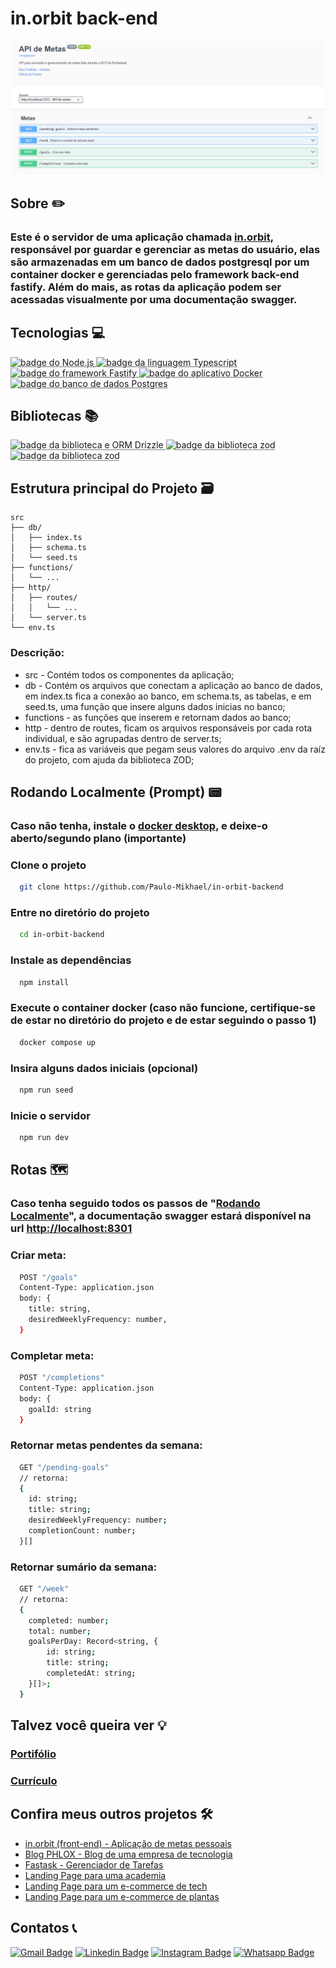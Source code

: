 # in.orbit back-end
![rotas da aplicação documentadas visualmente pelo swagger](public/server-docs.png)

## Sobre ✏️
### Este é o servidor de uma aplicação chamada [in.orbit](https://github.com/Paulo-Mikhael/in-orbit-frontend?tab=readme-ov-file#readme), responsável por guardar e gerenciar as metas do usuário, elas são armazenadas em um banco de dados postgresql por um container docker e gerenciadas pelo framework back-end fastify. Além do mais, as rotas da aplicação podem ser acessadas visualmente por uma documentação swagger.

## Tecnologias 💻
<div>
  <abbr title="Node.js - Runtime Javascript">
    <img src="https://img.shields.io/badge/Node.js-5FA04E.svg?style=for-the-badge&logo=nodedotjs&logoColor=white" alt="badge do Node.js" />
  </abbr>
  <abbr title="Typescript - Linguagem fortemente tipada">
    <img src="https://img.shields.io/badge/TypeScript-3178C6.svg?style=for-the-badge&logo=TypeScript&logoColor=white" alt="badge da linguagem Typescript" />
  </abbr>
  <abbr title="Fastify - Framework back-end" >
    <img src="https://img.shields.io/badge/Fastify-000000.svg?style=for-the-badge&logo=Fastify&logoColor=white" alt="badge do framework Fastify" />
  </abbr>
  <abbr title="Docker - Serviço de containers" >
    <img src="https://img.shields.io/badge/Docker-2496ED.svg?style=for-the-badge&logo=Docker&logoColor=white" alt="badge do aplicativo Docker" />
  </abbr>
  <abbr title="Postgres - Banco de dados relacional" >
    <img src="https://img.shields.io/badge/PostgreSQL-4169E1.svg?style=for-the-badge&logo=PostgreSQL&logoColor=white" alt="badge do banco de dados Postgres" />
  </abbr>
</div>

## Bibliotecas 📚
<div>
  <abbr title="Drizzle - ORM (Object-Relational Mapping), para manipular dados do banco" >
    <img src="https://img.shields.io/badge/Drizzle-C5F74F.svg?style=for-the-badge&logo=Drizzle&logoColor=black" alt="badge da biblioteca e ORM Drizzle" />
  </abbr>
  <abbr title="ZOD - Validação de dados" >
    <img src="https://img.shields.io/badge/Zod-3E67B1.svg?style=for-the-badge&logo=Zod&logoColor=white" alt="badge da biblioteca zod" />
  </abbr>
  <abbr title="Biome - Formatação de código automática">
    <img src="https://img.shields.io/badge/Biome-60A5FA.svg?style=for-the-badge&logo=Biome&logoColor=white" alt="badge da biblioteca zod" />
  </abbr>
</div>

## Estrutura principal do Projeto 🗃️
```plaintext
src
├── db/
│   ├── index.ts
│   ├── schema.ts
│   └── seed.ts
├── functions/
│   └── ...
├── http/
│   ├── routes/
│   │   └── ...
│   └── server.ts
└── env.ts
```
### Descrição:
- src - Contém todos os componentes da aplicação;
- db - Contém os arquivos que conectam a aplicação ao banco de dados, em index.ts fica a conexão ao banco, em schema.ts, as tabelas, e em seed.ts, uma função que insere alguns dados inicias no banco;
- functions - as funções que inserem e retornam dados ao banco;
- http - dentro de routes, ficam os arquivos responsáveis por cada rota individual, e são agrupadas dentro de server.ts;
- env.ts - fica as variáveis que pegam seus valores do arquivo .env da raíz do projeto, com ajuda da biblioteca ZOD;

## Rodando Localmente (Prompt) 📟
### Caso não tenha, instale o [docker desktop](https://www.docker.com/products/docker-desktop/), e deixe-o aberto/segundo plano (importante)
### Clone o projeto
```bash
  git clone https://github.com/Paulo-Mikhael/in-orbit-backend
```
### Entre no diretório do projeto
```bash
  cd in-orbit-backend
```
### Instale as dependências
```bash
  npm install
```
### Execute o container docker (caso não funcione, certifique-se de estar no diretório do projeto e de estar seguindo o passo 1)
```bash
  docker compose up
```
### Insira alguns dados iniciais (opcional)
```bash
  npm run seed
```
### Inicie o servidor
```bash
  npm run dev
```

## Rotas 🗺️
### Caso tenha seguido todos os passos de "[Rodando Localmente](#rodando-localmente-prompt-)", a documentação swagger estará disponível na url [http://localhost:8301](http://localhost:8301)
### Criar meta:
```bash
  POST "/goals"
  Content-Type: application.json
  body: {
    title: string,
    desiredWeeklyFrequency: number,
  }
```
### Completar meta:
```bash
  POST "/completions"
  Content-Type: application.json
  body: {
    goalId: string
  }
```
### Retornar metas pendentes da semana:
```bash
  GET "/pending-goals"
  // retorna:
  {
    id: string;
    title: string;
    desiredWeeklyFrequency: number;
    completionCount: number;
  }[]
```
### Retornar sumário da semana:
```bash
  GET "/week"
  // retorna:
  {
    completed: number;
    total: number;
    goalsPerDay: Record<string, {
        id: string;
        title: string;
        completedAt: string;
    }[]>;
  }
```

## Talvez você queira ver 💡
  ### [Portifólio](https://portifolio-react-three.vercel.app/)
  ### [Currículo](https://docs.google.com/document/d/1xhimUtV6EM7c1GtwBwAHsIonX1HjoLSi/edit)

## Confira meus outros projetos 🛠️
  - [in.orbit (front-end) - Aplicação de metas pessoais](https://github.com/Paulo-Mikhael/in-orbit-frontend?tab=readme-ov-file#readme)
  - [Blog PHLOX - Blog de uma empresa de tecnologia](https://github.com/Paulo-Mikhael/phlox-blog?tab=readme-ov-file#readme)
  - [Fastask - Gerenciador de Tarefas](https://github.com/Paulo-Mikhael/fastask?tab=readme-ov-file#readme)
  - [Landing Page para uma academia](https://github.com/Paulo-Mikhael/academia-landing-page?tab=readme-ov-file#readme)
  - [Landing Page para um e-commerce de tech](https://github.com/Paulo-Mikhael/phlox?tab=readme-ov-file#readme)
  - [Landing Page para um e-commerce de plantas](https://github.com/Paulo-Mikhael/casa-verde?tab=readme-ov-file#readme)

## Contatos 📞
  [![Gmail Badge](https://img.shields.io/badge/Gmail-EA4335.svg?style=for-the-badge&logo=Gmail&logoColor=white)](https://portifolio-react-three.vercel.app/contacts)
  [![Linkedin Badge](https://img.shields.io/badge/LinkedIn-0A66C2.svg?style=for-the-badge&logo=LinkedIn&logoColor=white)](https://www.linkedin.com/in/paulo-miguel-4b706022b/)
  [![Instagram Badge](https://img.shields.io/badge/Instagram-E4405F.svg?style=for-the-badge&logo=Instagram&logoColor=white)](https://www.instagram.com/pa__miguel?igsh=MWxoYzdqNGluZWcyaA%3D%3D)
  [![Whatsapp Badge](https://img.shields.io/badge/WhatsApp-25D366.svg?style=for-the-badge&logo=WhatsApp&logoColor=white)](https://api.whatsapp.com/send/?phone=5592992813253&text=Ol%C3%A1%21+Gostaria+de+fazer+uma+oferta...&type=phone_number&app_absent=0)
